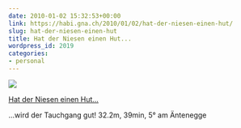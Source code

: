 ```yaml
---
date: 2010-01-02 15:32:53+00:00
link: https://habi.gna.ch/2010/01/02/hat-der-niesen-einen-hut/
slug: hat-der-niesen-einen-hut
title: Hat der Niesen einen Hut...
wordpress_id: 2019
categories:
- personal
---
```


[![](https://static.flickr.com/2613/4236689453_6c179dd909_m.jpg)](https://www.flickr.com/photos/habi/4236689453/)

[Hat der Niesen einen Hut...](https://www.flickr.com/photos/habi/4236689453/)

 
...wird der Tauchgang gut! 32.2m, 39min, 5° am Äntenegge
